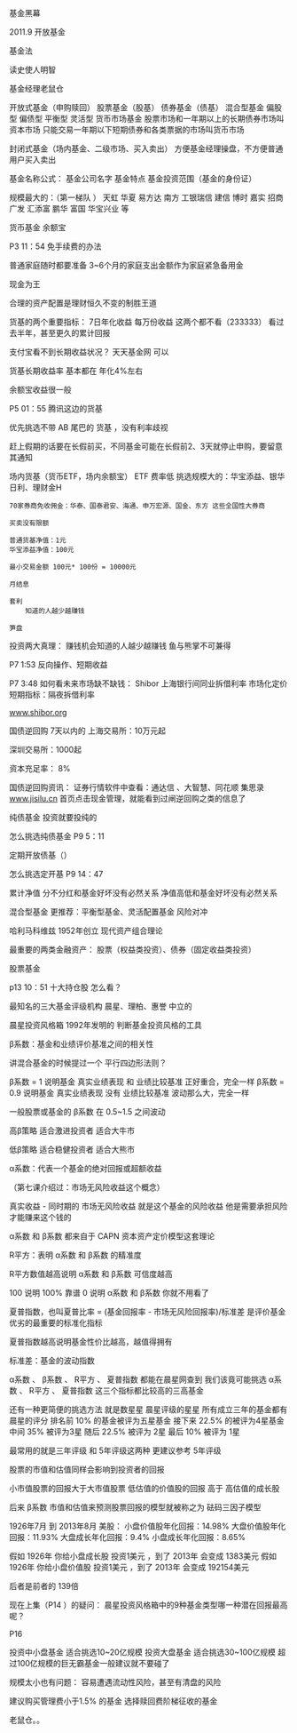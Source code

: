 基金黑幕

2011.9 开放基金

基金法

读史使人明智

基金经理老鼠仓

开放式基金（申购赎回）
	股票基金（股基）
	债券基金（债基）
	混合型基金
		偏股型
		偏债型
		平衡型
		灵活型
	货币市场基金
		股票市场和一年期以上的长期债券市场叫资本市场
		只能交易一年期以下短期债券和各类票据的市场叫货币市场


封闭式基金（场内基金、二级市场、买入卖出）
	方便基金经理操盘，不方便普通用户买入卖出 



基金名称公式：
	基金公司名字
	基金特点
	基金投资范围（基金的身份证）


规模最大的：（第一梯队 ）
	天虹
	华夏
	易方达
	南方
	工银瑞信
	建信
	博时
	嘉实
	招商
	广发
	汇添富
	鹏华
	富国
	华宝兴业
	等


货币基金
	余额宝




P3 11：54 免手续费的办法


 普通家庭随时都要准备 3~6个月的家庭支出金额作为家庭紧急备用金



 现金为王

合理的资产配置是理财恒久不变的制胜王道



货基的两个重要指标：
	7日年化收益
	每万份收益
	这两个都不看（233333）
	看过去半年，甚至更久的累计回报

支付宝看不到长期收益状况？
	天天基金网  可以

货基长期收益率
基本都在 年化4%左右

余额宝收益很一般

P5 01：55 腾讯这边的货基

优先挑选不带 AB 尾巴的 货基 ，没有利率歧视

赶上假期的话要在长假前买，不同基金可能在长假前2、3天就停止申购，要留意其通知








场内货基（货币ETF，场内余额宝）
	ETF 
	费率低
	挑选规模大的：华宝添益、银华日利、理财金H

	70家券商免收佣金：华泰、国泰君安、海通、申万宏源、国金、东方 这些全国性大券商

	买卖没有限额

	普通货基净值：1元
	华宝添益净值：100元

	最小交易金额 100元* 100份 = 10000元 

	月结息

	套利
		知道的人越少越赚钱

	笋盘


投资两大真理：
	赚钱机会知道的人越少越赚钱
	鱼与熊掌不可兼得


P7 1:53 反向操作、短期收益


P7 3:48
如何看未来市场缺不缺钱：
Shibor
上海银行间同业拆借利率
市场化定价
短期指标：隔夜拆借利率

www.shibor.org

国债逆回购
7天以内的
上海交易所：10万元起

深圳交易所：1000起


资本充足率： 8%



国债逆回购资讯：
证券行情软件中查看：通达信 、大智慧、同花顺
集思录 www.jisilu.cn
	首页点击现金管理，就能看到过闸逆回购之类的信息了



纯债基金
投资就要投纯的


怎么挑选纯债基金 
P9 5：11



定期开放债基（）


怎么挑选定开基 
P9 14：47



累计净值
分不分红和基金好坏没有必然关系
净值高低和基金好坏没有必然关系












混合型基金
更推荐：平衡型基金、灵活配置基金
风险对冲

哈利马科维兹
1952年创立 现代资产组合理论



最重要的两类金融资产：
股票（权益类投资）、债券（固定收益类投资）








股票基金


p13 10：51  十大持仓股 怎么看？


最知名的三大基金评级机构
晨星、理柏、惠誉 
中立的

晨星投资风格箱
1992年发明的 判断基金投资风格的工具  




β系数：基金和业绩评价基准之间的相关性



讲混合基金的时候提过一个 平行四边形法则？



β系数 = 1 
	说明基金 真实业绩表现 和 业绩比较基准 正好重合，完全一样
β系数 = 0.9 
	说明基金 真实业绩表现 没有 业绩比较基准 波动那么大，完全一样


一般股票或基金的 β系数 在 0.5~1.5 之间波动 


高β策略
	适合激进投资者
	适合大牛市

低β策略
	适合稳健投资者
	适合大熊市



α系数：代表一个基金的绝对回报或超额收益

（第七课介绍过：市场无风险收益这个概念）

真实收益 - 同时期的 市场无风险收益 就是这个基金的风险收益
	他是需要承担风险才能赚来这个钱的

α系数 和 β系数 都来自于 CAPN 资本资产定价模型这套理论

R平方：表明 α系数 和 β系数 的精准度

R平方数值越高说明  α系数 和 β系数 可信度越高

100 说明 100% 靠谱 
0 说明  α系数 和 β系数  你就不用看了


夏普指数，也叫夏普比率 = (基金回报率 - 市场无风险回报率)/标准差
是评价基金优劣的最重要的标准化指标

夏普指数越高说明基金性价比越高，越值得拥有

标准差：基金的波动指数 


α系数 、 β系数 、 R平方 、 夏普指数 都能在晨星网查到
我们该竟可能挑选 α系数 、 R平方 、 夏普指数 这三个指标都比较高的三高基金

还有一种更简便的挑选方法 就是数星星
晨星评级的星星
所有成立三年的基金都有晨星的评分
排名前 10% 的基金被评为五星基金
接下来 22.5% 的被评为4星基金
中间 35% 被评为3星
随后 22.5% 被评为 2星
最后 10% 被评为 1星

最常用的就是三年评级 和 5年评级这两种 
更建议参考 5年评级




股票的市值和估值同样会影响到投资者的回报

小市值股票的回报大于大市值股票
低估值的价值股的回报 高于 高估值的成长股

后来 β系数 市值和估值来预测股票回报的模型就被称之为 砝码三因子模型


1926年7月 到 2013年8月 美股：
小盘价值股年化回报：14.98% 
大盘价值股年化回报：11.93% 
大盘成长年化回报：9.4% 
小盘成长年化回报：8.65% 


假如 1926年 你给小盘成长股 投资1美元 ，到了 2013年 会变成 1383美元
假如 1926年 你给小盘价值股 投资1美元 ，到了 2013年 会变成 192154美元

后者是前者的 139倍

现在上集（P14 ）的疑问： 晨星投资风格箱中的9种基金类型哪一种潜在回报最高呢？












 
P16

投资中小盘基金 适合挑选10~20亿规模
投资大盘基金 适合挑选30~100亿规模
超过100亿规模的巨无霸基金一般建议就不要碰了

规模太小也有问题： 容易遭遇流动性风险，甚至有清盘的风险 

建议购买管理费小于1.5% 的基金
选择赎回费阶梯征收的基金


老鼠仓。。













